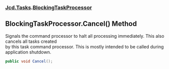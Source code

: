 ### [Jcd.Tasks](Jcd.Tasks.md 'Jcd.Tasks').[BlockingTaskProcessor](Jcd.Tasks.BlockingTaskProcessor.md 'Jcd.Tasks.BlockingTaskProcessor')

## BlockingTaskProcessor.Cancel() Method

Signals the command processor to halt all processing immediately. This also cancels all tasks created  
by this task command processor. This is mostly intended to be called during application shutdown.

```csharp
public void Cancel();
```